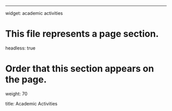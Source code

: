 ---
widget: academic activities
# This file represents a page section.
headless: true

# Order that this section appears on the page.
weight: 70

title: Academic Activities

